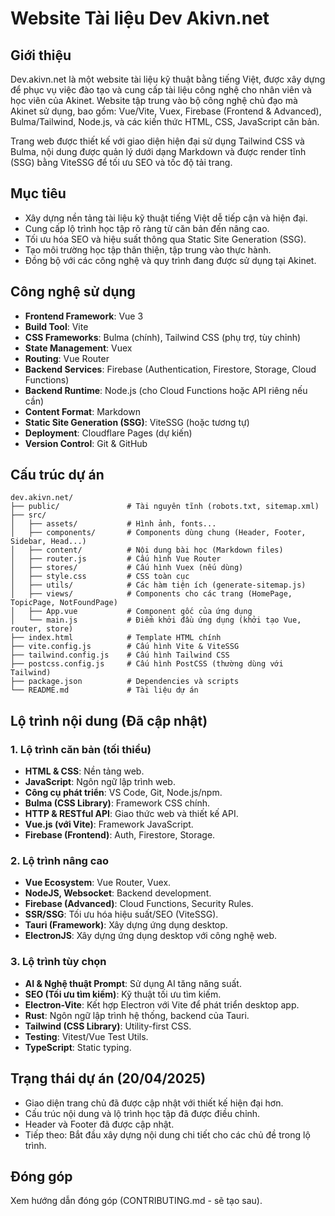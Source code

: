 # Website Tài liệu Dev Akivn.net

## Giới thiệu

Dev.akivn.net là một website tài liệu kỹ thuật bằng tiếng Việt, được xây dựng để phục vụ việc đào tạo và cung cấp tài liệu công nghệ cho nhân viên và học viên của Akinet. Website tập trung vào bộ công nghệ chủ đạo mà Akinet sử dụng, bao gồm: Vue/Vite, Vuex, Firebase (Frontend & Advanced), Bulma/Tailwind, Node.js, và các kiến thức HTML, CSS, JavaScript căn bản.

Trang web được thiết kế với giao diện hiện đại sử dụng Tailwind CSS và Bulma, nội dung được quản lý dưới dạng Markdown và được render tĩnh (SSG) bằng ViteSSG để tối ưu SEO và tốc độ tải trang.

## Mục tiêu

- Xây dựng nền tảng tài liệu kỹ thuật tiếng Việt dễ tiếp cận và hiện đại.
- Cung cấp lộ trình học tập rõ ràng từ căn bản đến nâng cao.
- Tối ưu hóa SEO và hiệu suất thông qua Static Site Generation (SSG).
- Tạo môi trường học tập thân thiện, tập trung vào thực hành.
- Đồng bộ với các công nghệ và quy trình đang được sử dụng tại Akinet.

## Công nghệ sử dụng

- **Frontend Framework**: Vue 3
- **Build Tool**: Vite
- **CSS Frameworks**: Bulma (chính), Tailwind CSS (phụ trợ, tùy chỉnh)
- **State Management**: Vuex
- **Routing**: Vue Router
- **Backend Services**: Firebase (Authentication, Firestore, Storage, Cloud Functions)
- **Backend Runtime**: Node.js (cho Cloud Functions hoặc API riêng nếu cần)
- **Content Format**: Markdown
- **Static Site Generation (SSG)**: ViteSSG (hoặc tương tự)
- **Deployment**: Cloudflare Pages (dự kiến)
- **Version Control**: Git & GitHub

## Cấu trúc dự án

```
dev.akivn.net/
├── public/               # Tài nguyên tĩnh (robots.txt, sitemap.xml)
├── src/
│   ├── assets/           # Hình ảnh, fonts...
│   ├── components/       # Components dùng chung (Header, Footer, Sidebar, Head...)
│   ├── content/          # Nội dung bài học (Markdown files)
│   ├── router.js         # Cấu hình Vue Router
│   ├── stores/           # Cấu hình Vuex (nếu dùng)
│   ├── style.css         # CSS toàn cục
│   ├── utils/            # Các hàm tiện ích (generate-sitemap.js)
│   ├── views/            # Components cho các trang (HomePage, TopicPage, NotFoundPage)
│   ├── App.vue           # Component gốc của ứng dụng
│   └── main.js           # Điểm khởi đầu ứng dụng (khởi tạo Vue, router, store)
├── index.html            # Template HTML chính
├── vite.config.js        # Cấu hình Vite & ViteSSG
├── tailwind.config.js    # Cấu hình Tailwind CSS
├── postcss.config.js     # Cấu hình PostCSS (thường dùng với Tailwind)
├── package.json          # Dependencies và scripts
└── README.md             # Tài liệu dự án
```

## Lộ trình nội dung (Đã cập nhật)

### 1. Lộ trình căn bản (tối thiểu)
- **HTML & CSS**: Nền tảng web.
- **JavaScript**: Ngôn ngữ lập trình web.
- **Công cụ phát triển**: VS Code, Git, Node.js/npm.
- **Bulma (CSS Library)**: Framework CSS chính.
- **HTTP & RESTful API**: Giao thức web và thiết kế API.
- **Vue.js (với Vite)**: Framework JavaScript.
- **Firebase (Frontend)**: Auth, Firestore, Storage.

### 2. Lộ trình nâng cao
- **Vue Ecosystem**: Vue Router, Vuex.
- **NodeJS, Websocket**: Backend development.
- **Firebase (Advanced)**: Cloud Functions, Security Rules.
- **SSR/SSG**: Tối ưu hóa hiệu suất/SEO (ViteSSG).
- **Tauri (Framework)**: Xây dựng ứng dụng desktop.
- **ElectronJS**: Xây dựng ứng dụng desktop với công nghệ web.

### 3. Lộ trình tùy chọn
- **AI & Nghệ thuật Prompt**: Sử dụng AI tăng năng suất.
- **SEO (Tối ưu tìm kiếm)**: Kỹ thuật tối ưu tìm kiếm.
- **Electron-Vite**: Kết hợp Electron với Vite để phát triển desktop app.
- **Rust**: Ngôn ngữ lập trình hệ thống, backend của Tauri.
- **Tailwind (CSS Library)**: Utility-first CSS.
- **Testing**: Vitest/Vue Test Utils.
- **TypeScript**: Static typing.

## Trạng thái dự án (20/04/2025)

- Giao diện trang chủ đã được cập nhật với thiết kế hiện đại hơn.
- Cấu trúc nội dung và lộ trình học tập đã được điều chỉnh.
- Header và Footer đã được cập nhật.
- Tiếp theo: Bắt đầu xây dựng nội dung chi tiết cho các chủ đề trong lộ trình.

## Đóng góp

Xem hướng dẫn đóng góp (CONTRIBUTING.md - sẽ tạo sau).
